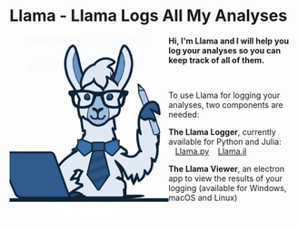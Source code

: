 # Llama - Llama Logs All My Analyses


<img src="icon/llama.png" width="280" align="left"/>


**Hi, I'm Llama and I will help you log your analyses so you can keep track of all of them.**

<br/>

 To use Llama for logging your analyses, two components are needed: 
 
  **The Llama Logger**, currently available for Python and Julia:<br/>
    &nbsp;&nbsp; [Llama.py](https://github.com/Cornelius-G/Llama.py)
    &nbsp;&nbsp; [Llama.jl](https://github.com/Cornelius-G/Llama.jl)
 
  **The Llama Viewer**, an electron app to view the results of your logging (available for Windows, macOS and Linux)

